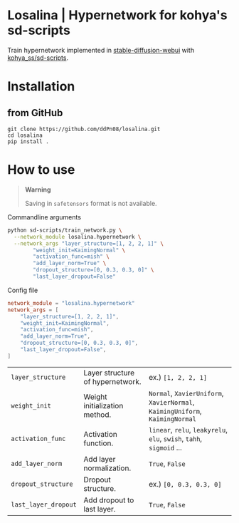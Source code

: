# Losalina | Hypernetwork for kohya's sd-scripts

Train hypernetwork implemented in [stable-diffusion-webui](https://github.com/AUTOMATIC1111/stable-diffusion-webui) with [kohya_ss/sd-scripts](https://github.com/kohya-ss/sd-scripts).

# Installation

## from GitHub

```
git clone https://github.com/ddPn08/losalina.git
cd losalina
pip install .
```

# How to use

> **Warning**
>
> Saving in `safetensors` format is not available.

Commandline arguments
```sh
python sd-scripts/train_network.py \
  --network_module losalina.hypernetwork \
  --network_args "layer_structure=[1, 2, 2, 1]" \
        "weight_init=KaimingNormal" \
        "activation_func=mish" \
        "add_layer_norm=True" \
        "dropout_structure=[0, 0.3, 0.3, 0]" \
        "last_layer_dropout=False"
```

Config file
```toml
network_module = "losalina.hypernetwork"
network_args = [
    "layer_structure=[1, 2, 2, 1]",
    "weight_init=KaimingNormal",
    "activation_func=mish",
    "add_layer_norm=True",
    "dropout_structure=[0, 0.3, 0.3, 0]",
    "last_layer_dropout=False",
]
```

||||
|-|-|-|
|`layer_structure`| Layer structure of hypernetwork.|ex.) `[1, 2, 2, 1]`|
|`weight_init`| Weight initialization method. | `Normal`, `XavierUniform`, `XavierNormal`, `KaimingUniform`, `KaimingNormal` |
|`activation_func`| Activation function. | `linear`, `relu`, `leakyrelu`, `elu`, `swish`, `tahh`, `sigmoid` ... |
|`add_layer_norm`| Add layer normalization. | `True`, `False` |
|`dropout_structure`| Dropout structure. | ex.) `[0, 0.3, 0.3, 0]` |
|`last_layer_dropout`| Add dropout to last layer. | `True`, `False` |

